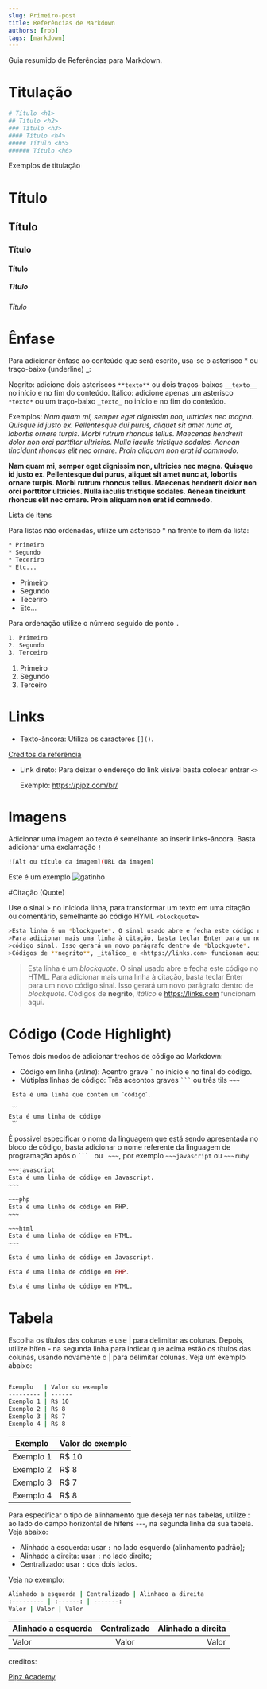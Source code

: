 ```yaml
---
slug: Primeiro-post
title: Referências de Markdown
authors: [rob]
tags: [markdown]
---
```


Guia resumido de Referências para Markdown.

<!--truncate-->

# Titulação

```bash
# Título <h1>
## Título <h2>
### Título <h3>
#### Título <h4>
##### Título <h5>
###### Título <h6>

```
Exemplos de titulação

# Título 
## Título 
### Título 
#### Título 
##### Título 
###### Título 


# Ênfase

Para adicionar ênfase ao conteúdo que será escrito, usa-se o asterisco * ou traço-baixo (underline) _:

Negrito: adicione dois asteriscos `**texto**` ou dois traços-baixos `__texto__` no início e no fim do conteúdo.
Itálico: adicione apenas um asterisco `*texto*` ou um traço-baixo `_texto_` no início e no fim do conteúdo.

Exemplos:
_Nam quam mi, semper eget dignissim non, ultricies nec magna. Quisque id justo ex. Pellentesque dui purus, aliquet sit amet nunc at, lobortis ornare turpis. Morbi rutrum rhoncus tellus. Maecenas hendrerit dolor non orci porttitor ultricies. Nulla iaculis tristique sodales. Aenean tincidunt rhoncus elit nec ornare. Proin aliquam non erat id commodo._

**Nam quam mi, semper eget dignissim non, ultricies nec magna. Quisque id justo ex. Pellentesque dui purus, aliquet sit amet nunc at, lobortis ornare turpis. Morbi rutrum rhoncus tellus. Maecenas hendrerit dolor non orci porttitor ultricies. Nulla iaculis tristique sodales. Aenean tincidunt rhoncus elit nec ornare. Proin aliquam non erat id commodo.**

Lista de itens 

Para listas não ordenadas, utilize um asterisco * na frente to item da lista:

```bash
* Primeiro
* Segundo
* Teceriro
* Etc...
```

* Primeiro
* Segundo
* Teceriro
* Etc...

Para ordenação utilize o número seguido de ponto `.`

```bash
1. Primeiro 
2. Segundo
3. Terceiro
```

1. Primeiro 
2. Segundo
3. Terceiro


# Links

 * Texto-âncora: Utiliza os caracteres `[]()`. 
  
  [Creditos da referência](https://docs.pipz.com/central-de-ajuda/learning-center/guia-basico-de-markdown#open)

 * Link direto: Para deixar o endereço do link visivel basta colocar entrar `<>`

    Exemplo: <https://pipz.com/br/>


# Imagens 

Adicionar uma imagem ao texto é semelhante ao inserir links-âncora. Basta adicionar uma exclamação `!`

```bash
![Alt ou título da imagem](URL da imagem)
```
Este é um exemplo ![gatinho](https://img.freepik.com/fotos-gratis/bela-foto-de-um-gatinho-branco-de-pelo-curto-britanico_181624-57681.jpg)

#Citação (Quote)

Use o sinal > no inicioda linha, para transformar um texto em uma citação ou comentário, semelhante ao código HYML `<blockquote>`
```bash
>Esta linha é um *blockquote*. O sinal usado abre e fecha este código no HTML. 
>Para adicionar mais uma linha à citação, basta teclar Enter para um novo
>código sinal. Isso gerará um novo parágrafo dentro de *blockquote*.
>Códigos de **negrito**, _itálico_ e <https://links.com> funcionam aqui.
```
>Esta linha é um *blockquote*. O sinal usado abre e fecha este código no HTML.
Para adicionar mais uma linha à citação, basta teclar Enter para um novo
código sinal. Isso gerará um novo parágrafo dentro de *blockquote*.
Códigos de **negrito**, _itálico_ e <https://links.com> funcionam aqui.

# Código (Code Highlight)

Temos dois modos de adicionar trechos de código ao Markdown:

* Código em linha (_inline_): Acentro grave ``` ` ``` no início e no final do código.
* Mútiplas linhas de código: Três aceontos graves ` ``` ` ou três tils ` ~~~ `

```bash
 Esta é uma linha que contém um ˋcódigoˋ.

 ˋˋˋ
Esta é uma linha de código
 ˋˋˋ
```
É possivel especificar o nome da linguagem que está sendo apresentada no bloco de código, basta adicionar o nome referente da linguagem de programação após o  ` ```  ` ou ` ~~~`, por exemplo ` ~~~javascript ` ou `~~~ruby `

```bash
~~~javascript
Esta é uma linha de código em Javascript.
~~~

~~~php
Esta é uma linha de código em PHP.
~~~

~~~html
Esta é uma linha de código em HTML.
~~~
```

```javascript
Esta é uma linha de código em Javascript.
```

```php
Esta é uma linha de código em PHP.
```

```html
Esta é uma linha de código em HTML.
```

# Tabela

Escolha os títulos das colunas e use | para delimitar as colunas. Depois, utilize hífen - na segunda linha para indicar que acima estão os títulos das colunas, usando novamente o | para delimitar colunas. Veja um exemplo abaixo:

```bash

Exemplo   | Valor do exemplo
--------- | ------
Exemplo 1 | R$ 10
Exemplo 2 | R$ 8
Exemplo 3 | R$ 7
Exemplo 4 | R$ 8

```
Exemplo   | Valor do exemplo
--------- | ------
Exemplo 1 | R$ 10
Exemplo 2 | R$ 8
Exemplo 3 | R$ 7
Exemplo 4 | R$ 8

Para especificar o tipo de alinhamento que deseja ter nas tabelas, utilize : ao lado do campo horizontal de hífens ---, na segunda linha da sua tabela. Veja abaixo:

* Alinhado a esquerda: usar `:` no lado esquerdo (alinhamento padrão);
* Alinhado a direita: usar `:` no lado direito;
* Centralizado: usar `:` dos dois lados.

Veja no exemplo:

```bash
Alinhado a esquerda | Centralizado | Alinhado a direita
:--------- | :------: | -------:
Valor | Valor | Valor
```
Alinhado a esquerda | Centralizado | Alinhado a direita
:--------- | :------: | -------:
Valor | Valor | Valor


creditos:

[Pipz Academy][def]

[def]: https://pipz.com/br/
